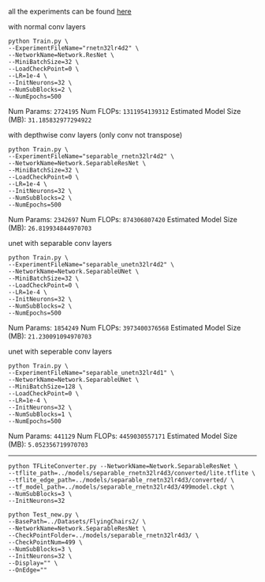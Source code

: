 all the experiments can be found [here]()


with normal conv layers
```
python Train.py \
--ExperimentFileName="rnetn32lr4d2" \
--NetworkName=Network.ResNet \
--MiniBatchSize=32 \
--LoadCheckPoint=0 \
--LR=1e-4 \
--InitNeurons=32 \
--NumSubBlocks=2 \
--NumEpochs=500
```
Num Params: `2724195`
Num FLOPs: `1311954139312`
Estimated Model Size (MB): `31.185832977294922`


with depthwise conv layers (only conv not transpose)
```
python Train.py \
--ExperimentFileName="separable_rnetn32lr4d2" \
--NetworkName=Network.SeparableResNet \
--MiniBatchSize=32 \
--LoadCheckPoint=0 \
--LR=1e-4 \
--InitNeurons=32 \
--NumSubBlocks=2 \
--NumEpochs=500
```

Num Params: `2342697`
Num FLOPs: `874306807420`
Estimated Model Size (MB): `26.819934844970703`



unet with separable conv layers
```
python Train.py \
--ExperimentFileName="separable_unetn32lr4d2" \
--NetworkName=Network.SeparableUNet \  
--MiniBatchSize=32 \
--LoadCheckPoint=0 \
--LR=1e-4 \
--InitNeurons=32 \
--NumSubBlocks=2 \
--NumEpochs=500
```

Num Params: `1854249`
Num FLOPs: `3973400376568`
Estimated Model Size (MB): `21.230091094970703`


unet with seperable conv layers
```
python Train.py \
--ExperimentFileName="separable_unetn32lr4d1" \
--NetworkName=Network.SeparableUNet \
--MiniBatchSize=128 \
--LoadCheckPoint=0 \
--LR=1e-4 \
--InitNeurons=32 \
--NumSubBlocks=1 \
--NumEpochs=500

```


Num Params: `441129`
Num FLOPs: `4459030557171`
Estimated Model Size (MB): `5.052356719970703`




---

```
python TFLiteConverter.py --NetworkName=Network.SeparableResNet \
--tflite_path=../models/separable_rnetn32lr4d3/converted/lite.tflite \
--tflite_edge_path=../models/separable_rnetn32lr4d3/converted/ \
--tf_model_path=../models/separable_rnetn32lr4d3/499model.ckpt \
--NumSubBlocks=3 \
--InitNeurons=32 
```



```
python Test_new.py \
--BasePath=../Datasets/FlyingChairs2/ \
--NetworkName=Network.SeparableResNet \
--CheckPointFolder=../models/separable_rnetn32lr4d3/ \
--CheckPointNum=499 \
--NumSubBlocks=3 \
--InitNeurons=32 \
--Display="" \
--OnEdge=""
```